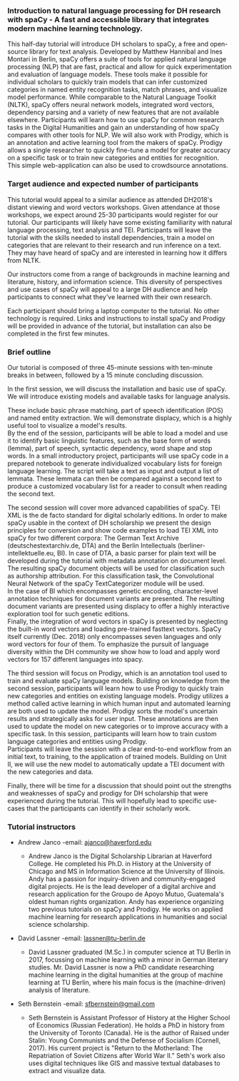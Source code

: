 ### Introduction to natural language processing for DH research with spaCy - A fast and accessible library that integrates modern machine learning technology.

This half-day tutorial will introduce DH scholars to spaCy, a free and open-source library for text analysis. Developed by Matthew Hannibal and Ines Montari in Berlin, spaCy offers a suite of tools for applied natural language processing (NLP) that are fast, practical and allow for quick experimentation and evaluation of language models. These tools make it possible for individual scholars to quickly train  models that can infer customized categories in named entity recognition tasks, match phrases, and visualize model performance.  While comparable to the Natural Language Toolkit (NLTK), spaCy offers neural network models, integrated word vectors, dependency parsing and a variety of new features that are not available elsewhere. Participants will learn how to use spaCy for common research tasks in the Digital Humanities and gain an understanding of how spaCy compares with other tools for NLP. We will also work with Prodigy, which is an annotation and active learning tool from the makers of spaCy. Prodigy allows a single researcher to quickly fine-tune a model for greater accuracy on a specific task or to train new categories and entities for recognition.  This simple web-application can also be used to crowdsource annotations. 

### Target audience and expected number of participants

This tutorial would appeal to a similar audience as attended DH2018's distant viewing and word vectors workshops.  Given attendance at those workshops, we expect around 25-30 participants would register for our tutorial.  Our participants will likely have some existing familiarity with natural language processing, text analysis and TEI. Participants will leave the tutorial with the skills needed to install dependencies, train a model on categories that are relevant to their research and run inference on a text. They may have heard of spaCy and are interested in learning how it differs from NLTK.   

Our instructors come from a range of backgrounds in machine learning and literature, history, and information science. This diversity of perspectives and use cases of spaCy will appeal to a large DH audience and help participants to connect what they've learned with their own research.  

Each participant should bring a laptop computer to the tutorial.  No other technology is required.  Links and instructions to install spaCy and Prodigy will be provided in advance of the tutorial, but installation can also be completed in the first few minutes.  

### Brief outline
Our tutorial is composed of three 45-minute sessions with ten-minute breaks in between, followed by a 15 minute concluding discussion.  

In the first session, we will discuss the installation and basic use of spaCy. We will introduce existing models and available tasks for language analysis. 

These include basic phrase matching, part of speech identification (POS) and named entity extraction. We will demonstrate displacy, which is a highly useful tool to visualize a model's results.  
By the end of the session, participants will be able to load a model and use it to identify basic linguistic features, such as the base form of words (lemma), part of speech, syntactic dependency, word shape and stop words. In a small introductory project, participants will use spaCy code in a prepared notebook to generate individualized vocabulary lists for foreign language learning.  The script will take a text as input and output a list of lemmata.  These lemmata can then be compared against a second text to produce a customized vocabulary list for a reader to consult when reading the second text.    

The second session will cover more advanced capabilities of spaCy. TEI XML is the de facto standard for digital scholarly editions. In order to make spaCy usable in the context of DH scholarship we present the design principles for conversion and show code examples to load TEI XML into spaCy for two different corpora: The German Text Archive (deutschestextarchiv.de, DTA) and the Berlin Intellectuals (berliner-intellektuelle.eu, BI). In case of DTA, a basic parser for plain text will be developed during the tutorial with metadata annotation on document level. The resulting spaCy document objects will be used for classification such as authorship attribution. For this classification task, the Convolutional Neural Network of the spaCy TextCategorizer module will be used.  
In the case of BI which encompasses genetic encoding, character-level annotation techniques for document variants are presented. The resulting document variants are presented using displacy to offer a highly interactive exploration tool for such genetic editions.  
Finally, the integration of word vectors in spaCy is presented by neglecting the built-in word vectors and loading pre-trained fasttext vectors. SpaCy itself currently (Dec. 2018) only encompasses seven languages and only word vectors for four of them. To emphasize the pursuit of language diversity within the DH community we show how to load and apply word vectors for 157 different languages into spacy.
  
The third session will focus on Prodigy, which is an annotation tool used to train and evaluate spaCy language models.  Building on knowledge from the second session, participants will learn how to use Prodigy to quickly train new categories and entities on existing language models.  Prodigy utilizes a method called active learning in which human input and automated learning are both used to update the model.  Prodigy sorts the model's uncertain results and strategically asks for user input.  These annotations are then used to update the model on new categories or to improve accuracy with a specific task. In this session, participants will learn how to train custom language categories and entities using Prodigy.  
Participants will leave the session with a clear end-to-end workflow from an initial text, to training, to the application of trained models.  Building on Unit II, we will use the new model to automatically update a TEI document with the new categories and data.   

Finally, there will be time for a discussion that should point out the strengths and weaknesses of spaCy and prodigy for DH scholarship that were experienced during the tutorial. This will hopefully lead to specific use-cases that the participants can identify in their scholarly work.

### Tutorial instructors  
- Andrew Janco 
   -email: ajanco@haverford.edu
   - Andrew Janco is the Digital Scholarship Librarian at Haverford College. He completed his Ph.D. in History at the University of Chicago and MS in Information Science at the University of Illinois. Andy has a passion for inquiry-driven and community-engaged digital projects.  He is the lead developer of a digital archive and research application for the Groupo de Apoyo Mutuo, Guatemala's oldest human rights organization.  Andy has experience organizing two previous tutorials on spaCy and Prodigy.  He works on applied machine learning for research applications in humanities and social science scholarship.  

- David Lassner
   -email: lassner@tu-berlin.de
   - David Lassner graduated (M.Sc.) in computer science at TU Berlin in 2017, focussing on machine learning with a minor in German literary studies. Mr. David Lassner is now a PhD candidate researching machine learning in the digital humanities at the group of machine learning at TU Berlin, where his main focus is the (machine-driven) analysis of literature.  

- Seth Bernstein
    -email: sfbernstein@gmail.com
   - Seth Bernstein is Assistant Professor of History at the Higher School of Economics (Russian Federation).  He holds a PhD in history from the University of Toronto (Canada). He is the author of Raised under Stalin: Young Communists and the Defense of Socialism (Cornell, 2017). His current project is "Return to the Motherland: The Repatriation of Soviet Citizens after World War II." Seth's work also uses digital techniques like GIS and massive textual databases to extract and visualize data.  
